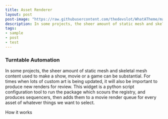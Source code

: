 ```yaml
---
title: Asset Renderer
layout: post
post-image: "https://raw.githubusercontent.com/thedevslot/WhatATheme/master/assets/images/SamplePost.png?token=AHMQUEPC4IFADOF5VG4QVN26Z64GG"
description: In some projects, the sheer amount of static mesh and skeletal mesh content used to make a show, movie or a game can be substantial.
tags:
- sample
- post
- test
---
```


### Turntable Automation

In some projects, the sheer amount of static mesh and skeletal mesh content used to make a show, movie or a game can be substantial.  For times when lots of custom art is being updated, it will also be important to produce new renders for review.  This widget is a python script configuration tool to run the package which scours the registry, and produces sequencers, then adds them to a movie render queue for every asset of whatever things we want to select.

How it works